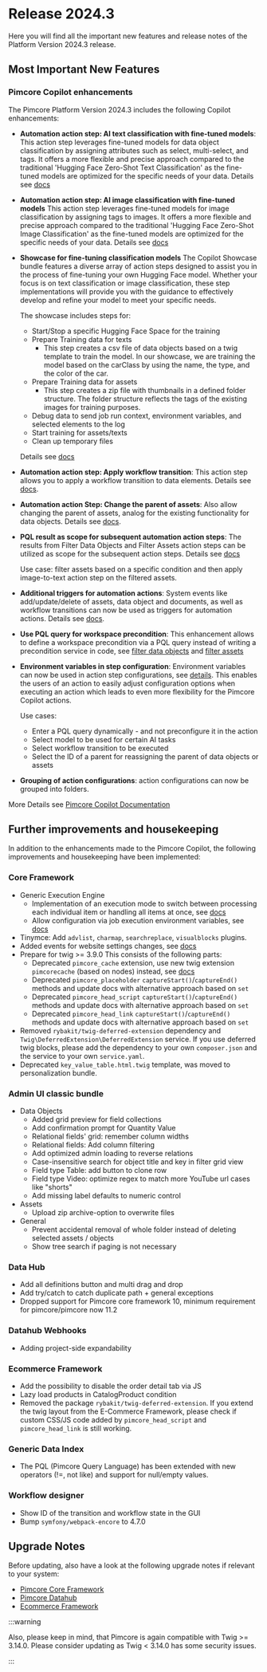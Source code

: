 # Release 2024.3
Here you will find all the important new features and release notes of the Platform Version 2024.3 release.

## Most Important New Features

### Pimcore Copilot enhancements

The Pimcore Platform Version 2024.3 includes the following Copilot enhancements:

- **Automation action step: AI text classification with fine-tuned models**:
  This action step leverages fine-tuned models for data object classification by assigning attributes such as
  select, multi-select, and tags. It offers a more flexible and precise approach compared to the traditional 'Hugging
  Face Zero-Shot Text Classification' as the fine-tuned models are optimized for the specific needs of your data.
  Details see [docs](https://pimcore.com/docs/platform/Copilot/Included_Actions/AI_Integrations_Powered_By_Hugging_Face/Hugging_Face_Text_Classification)

- **Automation action step: AI image classification with fine-tuned models**
  This action step leverages fine-tuned models for image classification by assigning tags to images. It offers a more
  flexible and precise approach compared to the traditional 'Hugging Face Zero-Shot Image Classification' as the
  fine-tuned models are optimized for the specific needs of your data.
  Details see [docs](https://pimcore.com/docs/platform/Copilot/Included_Actions/AI_Integrations_Powered_By_Hugging_Face/Hugging_Face_Image_Classification)

- **Showcase for fine-tuning classification models**
  The Copilot Showcase bundle features a diverse array of action steps designed to assist you in the process of
  fine-tuning your own Hugging Face model.
  Whether your focus is on text classification or image classification, these step implementations will provide you with
  the guidance to effectively develop and refine your model to meet your specific needs.

  The showcase includes steps for:
  - Start/Stop a specific Hugging Face Space for the training
  - Prepare Training data for texts
    - This step creates a csv file of data objects based on a twig template to train the model. In our showcase, we are
      training the model based on the carClass by using the name, the type, and the color of the car.
  - Prepare Training data for assets
    - This step creates a zip file with thumbnails in a defined folder structure. The folder structure reflects the tags
      of the existing images for training purposes.
  - Debug data to send job run context, environment variables, and selected elements to the log
  - Start training for assets/texts
  - Clean up temporary files

  Details see [docs](https://pimcore.com/docs/platform/Copilot_Showcases/Included_Actions/AI_Integrations_Powered_By_Hugging_Face/Hugging_Face_Fine-tune_Models)

- **Automation action step: Apply workflow transition**: This action step allows you to apply a workflow transition to 
  data elements. Details see [docs](https://pimcore.com/docs/platform/next/Copilot/Included_Actions/Change_Workflow_State).

- **Automation action Step: Change the parent of assets**: Also allow changing the parent of assets, analog for the existing 
  functionality for data objects. Details see [docs](https://pimcore.com/docs/platform/Copilot_Showcases/Included_Actions/Link_To_Parent).

- **PQL result as scope for subsequent automation action steps**: The results from Filter Data Objects and Filter Assets action 
  steps can be utilized as scope for the subsequent action steps.
  Details see [docs](https://pimcore.com/docs/platform/Copilot/Included_Actions/Filter_Data_Objects#detailed-configuration-options)

  Use case: filter assets based on a specific condition and then apply image-to-text action step on the filtered assets. 

- **Additional triggers for automation actions**: System events like add/update/delete of assets, data object and
  documents, as well as workflow transitions can now be used as triggers for automation actions. Details see
  [docs](https://pimcore.com/docs/platform/Copilot/Configuration/Automation_Actions/#event-triggers).

- **Use PQL query for workspace precondition**: This enhancement allows to define a workspace precondition via a PQL 
  query instead of writing a precondition service in code, see 
  [filter data objects](https://pimcore.com/docs/platform/Copilot/Included_Actions/Filter_Data_Objects#configuration-options)
  and [filter assets](https://pimcore.com/docs/platform/Copilot/Included_Actions/Filter_Assets#detailed-configuration-options)

- **Environment variables in step configuration**: Environment variables can now be used in action step configurations,
  see [details](https://pimcore.com/docs/platform/next/Pimcore/Development_Tools_and_Details/Generic_Execution_Engine/Jobs_and_Jobruns/Step_Configuration#configuration). 
  This enables the users of an action to easily adjust configuration options when executing an action which leads to even
  more flexibility for the Pimcore Copilot actions.

  Use cases:
  - Enter a PQL query dynamically - and not preconfigure it in the action
  - Select model to be used for certain AI tasks
  - Select workflow transition to be executed
  - Select the ID of a parent for reassigning the parent of data objects or assets

- **Grouping of action configurations**: action configurations can now be grouped into folders.

More Details see [Pimcore Copilot Documentation](https://pimcore.com/docs/platform/Copilot/)

## Further improvements and housekeeping

In addition to the enhancements made to the Pimcore Copilot, the following improvements and housekeeping have been
implemented:

### Core Framework
- Generic Execution Engine
    - Implementation of an execution mode to switch between processing each individual item or handling all items
      at once, see [docs](https://pimcore.com/docs/platform/Pimcore/Development_Tools_and_Details/Generic_Execution_Engine/Jobs_and_Jobruns/Step_Configuration#selection-processing-mode)
    - Allow configuration via job execution environment variables, see [docs](https://pimcore.com/docs/platform/Pimcore/Development_Tools_and_Details/Generic_Execution_Engine/Jobs_and_Jobruns/Step_Configuration#configuration)
- Tinymce: Add `advlist`, `charmap`, `searchreplace`, `visualblocks` plugins.
- Added events for website settings changes, see [docs](https://pimcore.com/docs/platform/Pimcore/Tools_and_Features/Website_Settings#events)
- Prepare for twig >= 3.9.0
  This consists of the following parts:
    - Deprecated `pimcore_cache` extension, use new twig extension `pimcorecache` (based on nodes) instead,
      see [docs](https://pimcore.com/docs/platform/Pimcore/MVC/Template/Template_Extensions/#pimcorecache)
    - Deprecated `pimcore_placeholder` `captureStart()`/`captureEnd()` methods and update docs with alternative approach
      based on `set`
    - Deprecated `pimcore_head_script` `captureStart()`/`captureEnd()` methods and update docs with alternative approach
      based on `set`
    - Deprecated `pimcore_head_link` `captureStart()`/`captureEnd()` methods and update docs with alternative approach
      based on `set`
- Removed `rybakit/twig-deferred-extension` dependency and `Twig\DeferredExtension\DeferredExtension` service. If you use
  deferred twig blocks, please add the dependency to your own `composer.json` and the service to your own `service.yaml`.
- Deprecated `key_value_table.html.twig` template, was moved to personalization bundle. 

### Admin UI classic bundle
- Data Objects
  - Added grid preview for field collections
  - Add confirmation prompt for Quantity Value
  - Relational fields' grid: remember column widths
  - Relational fields: Add column filtering
  - Add optimized admin loading to reverse relations
  - Case-insensitive search for object title and key in filter grid view
  - Field type Table: add button to clone row
  - Field type Video: optimize regex to match more YouTube url cases like "shorts"
  - Add missing label defaults to numeric control 
- Assets
  - Upload zip archive-option to overwrite files
- General
  - Prevent accidental removal of whole folder instead of deleting selected assets / objects
  - Show tree search if paging is not necessary

### Data Hub
- Add all definitions button and multi drag and drop
- Add try/catch to catch duplicate path + general exceptions
- Dropped support for Pimcore core framework 10, minimum requirement for pimcore/pimcore now 11.2

### Datahub Webhooks
- Adding project-side expandability

### Ecommerce Framework
- Add the possibility to disable the order detail tab via JS
- Lazy load products in CatalogProduct condition
- Removed the package `rybakit/twig-deferred-extension`. If you extend the twig layout from the E-Commerce Framework,
  please check if custom CSS/JS code added by `pimcore_head_script` and `pimcore_head_link` is still working.

### Generic Data Index
- The PQL (Pimcore Query Language) has been extended with new operators (!=, not like) and support for null/empty values.

### Workflow designer
- Show ID of the transition and workflow state in the GUI
- Bump `symfony/webpack-encore` to 4.7.0


## Upgrade Notes
Before updating, also have a look at the following upgrade notes if relevant to your system:
- [Pimcore Core Framework](https://pimcore.com/docs/platform/Pimcore/Installation_and_Upgrade/Upgrade_Notes/#pimcore-1140)
- [Pimcore Datahub](https://pimcore.com/docs/platform/Datahub/Installation_and_Upgrade/Upgrade_Notes#180)
- [Ecommerce Framework]()


:::warning

Also, please keep in mind, that Pimcore is again compatible with Twig >= 3.14.0. Please consider updating as 
Twig < 3.14.0 has some security issues. 

:::